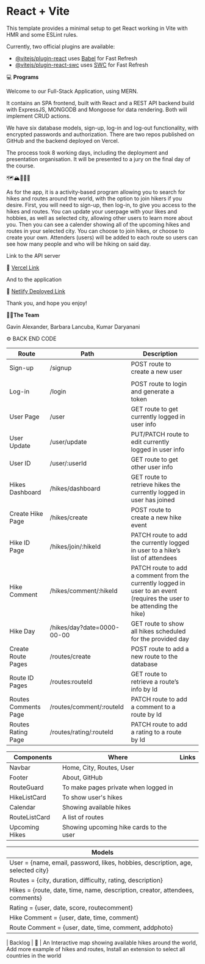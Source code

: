 # React + Vite

This template provides a minimal setup to get React working in Vite with HMR and some ESLint rules.

Currently, two official plugins are available:

- [@vitejs/plugin-react](https://github.com/vitejs/vite-plugin-react/blob/main/packages/plugin-react/README.md) uses [Babel](https://babeljs.io/) for Fast Refresh
- [@vitejs/plugin-react-swc](https://github.com/vitejs/vite-plugin-react-swc) uses [SWC](https://swc.rs/) for Fast Refresh


💻 <b>Programs</b> 

Welcome to our Full-Stack Application, using MERN. 

It contains an SPA frontend, built with React and a REST API backend build with ExpressJS, MONGODB and Mongoose for data rendering. Both will implement CRUD actions. 

We have six database models, sign-up, log-in and log-out functionality, with encrypted passwords and authorization. There are two repos published on GitHub and the backend deployed on Vercel. 

The process took 8 working days, including the deployment and presentation organisation. It will be presented to a jury on the final day of the course. 

🗺️🏔️🚶🏿‍♀️

As for the app, it is a activity-based program allowing you to search for hikes and routes around the world, with the option to join hikers if you desire. First, you will need to sign-up, then log-in, to give you access to the hikes and routes. You can update your userpage with your likes and hobbies, as well as selected city, allowing other users to learn more about you. Then you can see a calender showing all of the upcoming hikes and routes in your selected city. You can choose to join hikes, or choose to create your own. Attenders (users) will be added to each route so users can see how many people and who will be hiking on said day.

Link to the API server

🔗<link> <a href="iron-hikers-app-server-iota.vercel.app ">Vercel Link</a> </link> 

And to the application 

🔗<link> <a href="https://main--ironhike.netlify.app/">Netlify Deployed Link</a> </link> 

Thank you, and hope you enjoy!


👩‍💻<b>The Team</b>

Gavin Alexander, Barbara Lancuba, Kumar Daryanani 



⚙️ BACK END CODE


| Route | Path | Description |  |
| --- | --- | --- | --- |
| Sign-up | /signup | POST route to create a new user
|   |   |  | 
| Log-in | /login | POST route to login and generate a token |   |
| User Page | /user | GET route to get currently logged in user info |   |
| User Update | /user/update  | PUT/PATCH route to edit currently logged in user info |   |
| User ID | /user/:userId | GET route to get other user info |   |
| Hikes Dashboard | /hikes/dashboard | GET route to retrieve hikes the currently logged in user has joined |   |
| Create Hike Page | /hikes/create | POST route to create a new hike event |   |
| Hike ID Page | /hikes/join/:hikeId |  PATCH route to add the currently logged in user to a hike’s list of attendees |   |
| Hike Comment  | /hikes/comment/:hikeId | PATCH route to add a comment from the currently logged in user to an event (requires the user to be attending the hike)  |   |
| Hike Day | /hikes/day?date=0000-00-00 | GET route to show all hikes scheduled for the provided day |   |
| Create Route Pages | /routes/create | POST route to add a new route to the database |   |
| Route ID Pages | /routes:routeId | GET route to retrieve a route’s info by Id |   |
| Routes Comments Page | /routes/comment/:routeId | PATCH route to add a comment to a route by Id |   |
| Routes Rating Page | /routes/rating/:routeId | PATCH route to add a rating to a route by Id |   |


| Components | Where | Links |
| --- | --- | --- |
| Navbar | Home, City, Routes, User|
| Footer | About, GitHub |
| RouteGuard | To make pages private when logged in |
| HikeListCard | To show user's hikes|
| Calendar |Showing available hikes|
| RouteListCard | A list of routes|
| Upcoming Hikes | Showing upcoming hike cards to the user |

| Models |
| --- |
| User = {name, email, password, likes, hobbies, description, age, selected city} |
| Routes = {city, duration, difficulty, rating, description} |
| Hikes = {route, date, time, name, description, creator, attendees, comments} |
| Rating = {user, date, score, routecomment} |
| Hike Comment = {user, date, time, comment} |
| Route Comment = {user, date, time, comment, addphoto} |


| Backlog | 🤔
| An Interactive map showing available hikes around the world, Add more example of hikes and routes, Install an extension to select all countries in the world
